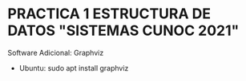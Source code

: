 # PRACTICA 1 ESTRUCTURA DE DATOS "SISTEMAS CUNOC 2021"

Software Adicional:
Graphviz
- Ubuntu:  sudo apt install graphviz

